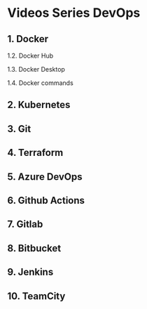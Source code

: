 # Videos Series DevOps

## 1. Docker

1.2. Docker Hub

1.3. Docker Desktop

1.4. Docker commands

## 2. Kubernetes

## 3. Git

## 4. Terraform

## 5. Azure DevOps

## 6. Github Actions

## 7. Gitlab

## 8. Bitbucket

## 9. Jenkins

## 10. TeamCity

